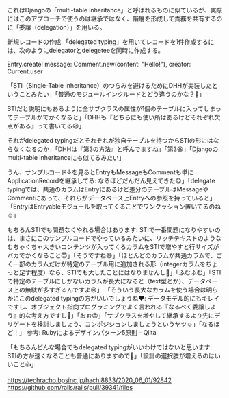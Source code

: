 これはDjangoの「multi-table inheritance」と呼ばれるものに似ているが、実際にはこのアプローチで使うのは継承ではなく、階層を形成して責務を共有するのに「委譲（delegation）」を用いる。

新規レコードの作成
「delegated typing」を用いてレコードを1件作成するには、次のようにdelegatorとdelegeteeを同時に作成する。

Entry.create! message: Comment.new(content: "Hello!"), creator: Current.user

「STI（Single-Table Inheritance）のつらみを避けるためにDHHが実装したということみたい」「普通のモジュールインクルードとどう違うのかな？👀」

STIだと説明にもあるように全サブクラスの属性が1個のテーブルに入ってしまってテーブルがでかくなると」「DHHも『どちらにも使い所はあるけどそれぞれ欠点がある』って書いてる😆」

それがdelegated typingだとそれぞれが独自テーブルを持つからSTIの形にはならなくなるのか」「DHHは『第3の方法』と呼んでますね」「第3😆」「Djangoのmulti-table inheritanceにも似てるみたい」

うん、サンプルコード↓を見るとEntryもMessageもCommentも単にApplicationRecordを継承してる: なるほどだんだん見えてきた😋」「delegate typingでは、共通のカラムはEntryにあるけど差分のテーブルはMessageやCommentにあって、それらがデータベース上Entryへの参照を持っていると」「EntryはEntryableモジュールを取ってくることでワンクッション置いてるのね☺️」

もちろんSTIでも問題なくやれる場合はあります: STIで一番問題になりやすいのは、まさにこのサンプルコードでやっているみたいに、リッチテキストのようなむちゃくちゃ大きいコンテンツが入ってくるカラムをSTIで増やすと行サイズがバカでかくなること😇」「そうですね😅」「ほとんどのカラムが共通カラムで、ごく一部のカラムだけが特定のテーブル用に追加される形（integerカラムをちょっと足す程度）なら、STIでも大したことにはなりませんし🧐」「ふむふむ」「STIで特定のテーブルにしかないカラムが長大になると（text型とか）、データベース上の無駄が多すぎるんですよ😢」
「そういう長大なカラムを使う場合は明らかにこのdelegated typingの方がいいでしょうね❤️: データモデル的にもキレイですし、オブジェクト指向プログラミングでよく言われる『なるべく委譲しよう』的な考え方ですし🧐」「おぉ😍」「サブクラスを増やして継承するより先にデリゲートを検討しましょう、コンポジションしましょうというヤツ☺️」「なるほど！」
参考: Rubyによるデザインパターン5原則 - Qiita

「もちろんどんな場合でもdelegated typingがいいわけではないと思います: STIの方が速くなることも普通にありますので🚀」「設計の選択肢が増えるのはいいこと👍」

https://techracho.bpsinc.jp/hachi8833/2020_06_01/92842
https://github.com/rails/rails/pull/39341/files
